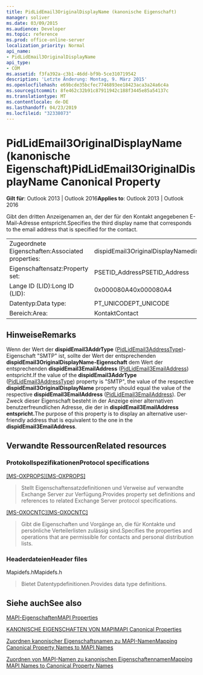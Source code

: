```yaml
---
title: PidLidEmail3OriginalDisplayName (kanonische Eigenschaft)
manager: soliver
ms.date: 03/09/2015
ms.audience: Developer
ms.topic: reference
ms.prod: office-online-server
localization_priority: Normal
api_name:
- PidLidEmail3OriginalDisplayName
api_type:
- COM
ms.assetid: f3fa392a-c3b1-46dd-bf9b-5ce310719542
description: 'Letzte Änderung: Montag, 9. März 2015'
ms.openlocfilehash: e69bcde35bcfec7746893ee18423aca3a24a6c4a
ms.sourcegitcommit: 8fe462c32b91c87911942c188f3445e85a54137c
ms.translationtype: MT
ms.contentlocale: de-DE
ms.lasthandoff: 04/23/2019
ms.locfileid: "32338073"
---
```

# <a name="pidlidemail3originaldisplayname-canonical-property"></a><span data-ttu-id="6e190-103">PidLidEmail3OriginalDisplayName (kanonische Eigenschaft)</span><span class="sxs-lookup"><span data-stu-id="6e190-103">PidLidEmail3OriginalDisplayName Canonical Property</span></span>

  
  
<span data-ttu-id="6e190-104">**Gilt für**: Outlook 2013 | Outlook 2016</span><span class="sxs-lookup"><span data-stu-id="6e190-104">**Applies to**: Outlook 2013 | Outlook 2016</span></span> 
  
<span data-ttu-id="6e190-105">Gibt den dritten Anzeigenamen an, der der für den Kontakt angegebenen E-Mail-Adresse entspricht.</span><span class="sxs-lookup"><span data-stu-id="6e190-105">Specifies the third display name that corresponds to the email address that is specified for the contact.</span></span>
  
|||
|:-----|:-----|
|<span data-ttu-id="6e190-106">Zugeordnete Eigenschaften:</span><span class="sxs-lookup"><span data-stu-id="6e190-106">Associated properties:</span></span>  <br/> |<span data-ttu-id="6e190-107">dispidEmail3OriginalDisplayName</span><span class="sxs-lookup"><span data-stu-id="6e190-107">dispidEmail3OriginalDisplayName</span></span>  <br/> |
|<span data-ttu-id="6e190-108">Eigenschaftensatz:</span><span class="sxs-lookup"><span data-stu-id="6e190-108">Property set:</span></span>  <br/> |<span data-ttu-id="6e190-109">PSETID_Address</span><span class="sxs-lookup"><span data-stu-id="6e190-109">PSETID_Address</span></span>  <br/> |
|<span data-ttu-id="6e190-110">Lange ID (LID):</span><span class="sxs-lookup"><span data-stu-id="6e190-110">Long ID (LID):</span></span>  <br/> |<span data-ttu-id="6e190-111">0x000080A4</span><span class="sxs-lookup"><span data-stu-id="6e190-111">0x000080A4</span></span>  <br/> |
|<span data-ttu-id="6e190-112">Datentyp:</span><span class="sxs-lookup"><span data-stu-id="6e190-112">Data type:</span></span>  <br/> |<span data-ttu-id="6e190-113">PT_UNICODE</span><span class="sxs-lookup"><span data-stu-id="6e190-113">PT_UNICODE</span></span>  <br/> |
|<span data-ttu-id="6e190-114">Bereich:</span><span class="sxs-lookup"><span data-stu-id="6e190-114">Area:</span></span>  <br/> |<span data-ttu-id="6e190-115">Kontakt</span><span class="sxs-lookup"><span data-stu-id="6e190-115">Contact</span></span>  <br/> |
   
## <a name="remarks"></a><span data-ttu-id="6e190-116">Hinweise</span><span class="sxs-lookup"><span data-stu-id="6e190-116">Remarks</span></span>

<span data-ttu-id="6e190-117">Wenn der Wert der **dispidEmail3AddrType** ([PidLidEmail3AddressType](pidlidemail3addresstype-canonical-property.md))-Eigenschaft "SMTP" ist, sollte der Wert der entsprechenden **dispidEmail3OriginalDisplayName-Eigenschaft** dem Wert der entsprechenden **dispidEmail3EmailAddress** ([PidLidEmail3EmailAddress](pidlidemail3emailaddress-canonical-property.md)) entspricht.</span><span class="sxs-lookup"><span data-stu-id="6e190-117">If the value of the **dispidEmail3AddrType** ([PidLidEmail3AddressType](pidlidemail3addresstype-canonical-property.md)) property is "SMTP", the value of the respective **dispidEmail3OriginalDisplayName** property should equal the value of the respective **dispidEmail3EmailAddress** ([PidLidEmail3EmailAddress](pidlidemail3emailaddress-canonical-property.md)).</span></span> <span data-ttu-id="6e190-118">Der Zweck dieser Eigenschaft besteht in der Anzeige einer alternativen benutzerfreundlichen Adresse, die der in **dispidEmail3EmailAddress entspricht.**</span><span class="sxs-lookup"><span data-stu-id="6e190-118">The purpose of this property is to display an alternative user-friendly address that is equivalent to the one in the **dispidEmail3EmailAddress**.</span></span>
  
## <a name="related-resources"></a><span data-ttu-id="6e190-119">Verwandte Ressourcen</span><span class="sxs-lookup"><span data-stu-id="6e190-119">Related resources</span></span>

### <a name="protocol-specifications"></a><span data-ttu-id="6e190-120">Protokollspezifikationen</span><span class="sxs-lookup"><span data-stu-id="6e190-120">Protocol specifications</span></span>

<span data-ttu-id="6e190-121">[[MS-OXPROPS]](https://msdn.microsoft.com/library/f6ab1613-aefe-447d-a49c-18217230b148%28Office.15%29.aspx)</span><span class="sxs-lookup"><span data-stu-id="6e190-121">[[MS-OXPROPS]](https://msdn.microsoft.com/library/f6ab1613-aefe-447d-a49c-18217230b148%28Office.15%29.aspx)</span></span>
  
> <span data-ttu-id="6e190-122">Stellt Eigenschaftensatzdefinitionen und Verweise auf verwandte Exchange Server zur Verfügung.</span><span class="sxs-lookup"><span data-stu-id="6e190-122">Provides property set definitions and references to related Exchange Server protocol specifications.</span></span>
    
<span data-ttu-id="6e190-123">[[MS-OXOCNTC]](https://msdn.microsoft.com/library/9b636532-9150-4836-9635-9c9b756c9ccf%28Office.15%29.aspx)</span><span class="sxs-lookup"><span data-stu-id="6e190-123">[[MS-OXOCNTC]](https://msdn.microsoft.com/library/9b636532-9150-4836-9635-9c9b756c9ccf%28Office.15%29.aspx)</span></span>
  
> <span data-ttu-id="6e190-124">Gibt die Eigenschaften und Vorgänge an, die für Kontakte und persönliche Verteilerlisten zulässig sind.</span><span class="sxs-lookup"><span data-stu-id="6e190-124">Specifies the properties and operations that are permissible for contacts and personal distribution lists.</span></span>
    
### <a name="header-files"></a><span data-ttu-id="6e190-125">Headerdateien</span><span class="sxs-lookup"><span data-stu-id="6e190-125">Header files</span></span>

<span data-ttu-id="6e190-126">Mapidefs.h</span><span class="sxs-lookup"><span data-stu-id="6e190-126">Mapidefs.h</span></span>
  
> <span data-ttu-id="6e190-127">Bietet Datentypdefinitionen.</span><span class="sxs-lookup"><span data-stu-id="6e190-127">Provides data type definitions.</span></span>
    
## <a name="see-also"></a><span data-ttu-id="6e190-128">Siehe auch</span><span class="sxs-lookup"><span data-stu-id="6e190-128">See also</span></span>



[<span data-ttu-id="6e190-129">MAPI-Eigenschaften</span><span class="sxs-lookup"><span data-stu-id="6e190-129">MAPI Properties</span></span>](mapi-properties.md)
  
[<span data-ttu-id="6e190-130">KANONISCHE EIGENSCHAFTEN VON MAPI</span><span class="sxs-lookup"><span data-stu-id="6e190-130">MAPI Canonical Properties</span></span>](mapi-canonical-properties.md)
  
[<span data-ttu-id="6e190-131">Zuordnen kanonischer Eigenschaftsnamen zu MAPI-Namen</span><span class="sxs-lookup"><span data-stu-id="6e190-131">Mapping Canonical Property Names to MAPI Names</span></span>](mapping-canonical-property-names-to-mapi-names.md)
  
[<span data-ttu-id="6e190-132">Zuordnen von MAPI-Namen zu kanonischen Eigenschaftennamen</span><span class="sxs-lookup"><span data-stu-id="6e190-132">Mapping MAPI Names to Canonical Property Names</span></span>](mapping-mapi-names-to-canonical-property-names.md)


